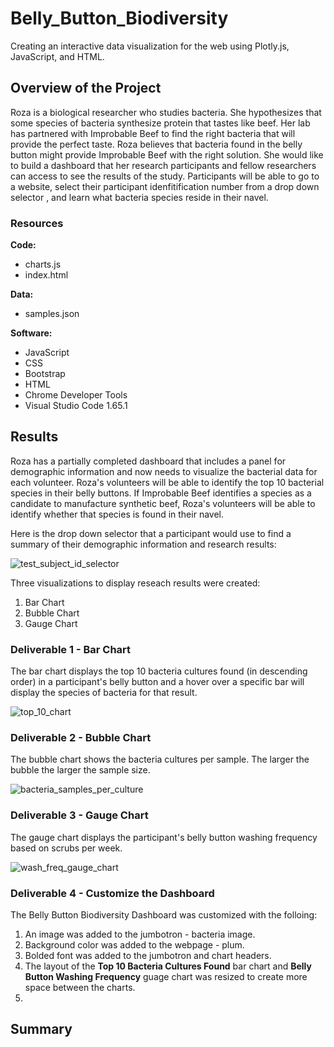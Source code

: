 # Belly_Button_Biodiversity
Creating an interactive data visualization for the web using Plotly.js, JavaScript, and HTML.

## Overview of the Project
Roza is a biological researcher who studies bacteria.  She hypothesizes that some species of bacteria synthesize protein that tastes like beef.  Her lab has partnered with Improbable Beef to find the right bacteria that will provide the perfect taste.  Roza believes that bacteria found in the belly button might provide Improbable Beef with the right solution.  She would like to build a dashboard that her research participants and fellow researchers can access to see the results of the study.  Participants will be able to go to a website, select their participant idenfitification number from a drop down selector , and learn what bacteria species reside in their navel.

### Resources
**Code:**
* charts.js
* index.html

**Data:**
* samples.json

**Software:**
* JavaScript
* CSS
* Bootstrap
* HTML
* Chrome Developer Tools
* Visual Studio Code 1.65.1

## Results
Roza has a partially completed dashboard that includes a panel for demographic information and now needs to visualize the bacterial data for each volunteer. Roza's volunteers will be able to identify the top 10 bacterial species in their belly buttons. If Improbable Beef identifies a species as a candidate to manufacture synthetic beef, Roza's volunteers will be able to identify whether that species is found in their navel.

Here is the drop down selector that a participant would use to find a summary of their demographic information and research results:

![test_subject_id_selector](https://user-images.githubusercontent.com/94148420/158081086-2c71714e-96df-4f7e-ae89-21f8fea40425.PNG)

Three visualizations to display reseach results were created:
1. Bar Chart
2. Bubble Chart
3. Gauge Chart

### Deliverable 1 - Bar Chart
The bar chart displays the top 10 bacteria cultures found (in descending order) in a participant's belly button and a hover over a specific bar will display the species of bacteria for that result.

![top_10_chart](https://user-images.githubusercontent.com/94148420/158081466-b4f4defe-c700-457c-adfe-c489adb74e40.PNG)

### Deliverable 2 - Bubble Chart
The bubble chart shows the bacteria cultures per sample.  The larger the bubble the larger the sample size.

![bacteria_samples_per_culture](https://user-images.githubusercontent.com/94148420/158088558-593a6004-b777-4024-b930-e36f82a42af0.PNG)

### Deliverable 3 - Gauge Chart
The gauge chart displays the participant's belly button washing frequency based on scrubs per week.

![wash_freq_gauge_chart](https://user-images.githubusercontent.com/94148420/158088738-3001f339-7aca-45c5-a8e1-1be6c6b53888.PNG)

### Deliverable 4 - Customize the Dashboard
The Belly Button Biodiversity Dashboard was customized with the folloing:
1. An image was added to the jumbotron - bacteria image.
2. Background color was added to the webpage - plum.
3. Bolded font was added to the jumbotron and chart headers.
4. The layout of the **Top 10 Bacteria Cultures Found** bar chart and **Belly Button Washing Frequency** guage chart was resized to create more space between the charts.
5. 




## Summary
